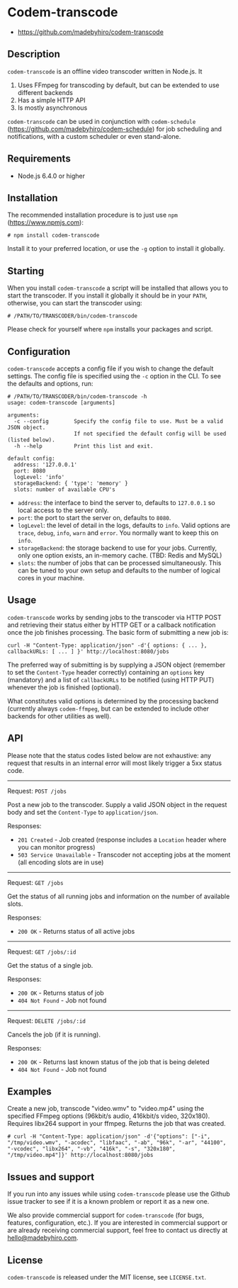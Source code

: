 # Codem-transcode

* https://github.com/madebyhiro/codem-transcode

## Description

`codem-transcode` is an offline video transcoder written in Node.js. It

1. Uses FFmpeg for transcoding by default, but can be extended to use different backends
2. Has a simple HTTP API
3. Is mostly asynchronous

`codem-transcode` can be used in conjunction with `codem-schedule` (https://github.com/madebyhiro/codem-schedule) for job scheduling and notifications, with a custom scheduler or even stand-alone.

## Requirements

* Node.js 6.4.0 or higher

## Installation

The recommended installation procedure is to just use `npm` (https://www.npmjs.com):

    # npm install codem-transcode

Install it to your preferred location, or use the `-g` option to install it globally.

## Starting

When you install `codem-transcode` a script will be installed that allows you to start the transcoder. If you install it globally it should be in your `PATH`, otherwise, you can start the transcoder using:

    # /PATH/TO/TRANSCODER/bin/codem-transcode
    
Please check for yourself where `npm` installs your packages and script.

## Configuration

`codem-transcode` accepts a config file if you wish to change the default settings. The config file is specified using the `-c` option in the CLI. To see the defaults and options, run:

    # /PATH/TO/TRANSCODER/bin/codem-transcode -h
    usage: codem-transcode [arguments]

    arguments:
      -c --config        Specify the config file to use. Must be a valid JSON object.
                         If not specified the default config will be used (listed below).
      -h --help          Print this list and exit.

    default config:
      address: '127.0.0.1'
      port: 8080
      logLevel: 'info'
      storageBackend: { 'type': 'memory' }
      slots: number of available CPU's

* `address`: the interface to bind the server to, defaults to `127.0.0.1` so local access to the server only.
* `port`: the port to start the server on, defaults to `8080`.
* `logLevel`: the level of detail in the logs, defaults to `info`. Valid options are `trace`, `debug`, `info`, `warn` and `error`. You normally want to keep this on `info`.
* `storageBackend`: the storage backend to use for your jobs. Currently, only one option exists, an in-memory cache. (TBD: Redis and MySQL)
* `slots`: the number of jobs that can be processed simultaneously. This can be tuned to your own setup and defaults to the number of logical cores in your machine.

## Usage

`codem-transcode` works by sending jobs to the transcoder via HTTP POST and retrieving their status either by HTTP GET or a callback notification once the job finishes processing. The basic form of submitting a new job is:

`curl -H "Content-Type: application/json" -d'{ options: { ... }, callbackURLs: [ ... ] }' http://localhost:8080/jobs`

The preferred way of submitting is by supplying a JSON object (remember to set the `Content-Type` header correctly) containing an `options` key (mandatory) and a list of `callbackURLs` to be notified (using HTTP PUT) whenever the job is finished (optional).

What constitutes valid options is determined by the processing backend (currently always `codem-ffmpeg`, but can be extended to include other backends for other utilities as well).

## API

Please note that the status codes listed below are not exhaustive: any request that results in an internal error will most likely trigger a 5xx status code.

* * *
Request: `POST /jobs`

Post a new job to the transcoder. Supply a valid JSON object in the request body and set the `Content-Type` to `application/json`.

Responses:

* `201 Created` - Job created (response includes a `Location` header where you can monitor progress)
* `503 Service Unavailable` - Transcoder not accepting jobs at the moment (all encoding slots are in use)

* * *
Request: `GET /jobs`

Get the status of all running jobs and information on the number of available slots.

Responses:

* `200 OK` - Returns status of all active jobs

* * *
Request: `GET /jobs/:id`

Get the status of a single job.

Responses:

* `200 OK` - Returns status of job
* `404 Not Found` - Job not found

* * *
Request: `DELETE /jobs/:id`

Cancels the job (if it is running).

Responses:

* `200 OK` - Returns last known status of the job that is being deleted
* `404 Not Found` - Job not found

## Examples

Create a new job, transcode "video.wmv" to "video.mp4" using the specified FFmpeg options (96kbit/s audio, 416kbit/s video, 320x180). Requires libx264 support in your ffmpeg. Returns the job that was created.

    # curl -H "Content-Type: application/json" -d'{"options": ["-i", "/tmp/video.wmv", "-acodec", "libfaac", "-ab", "96k", "-ar", "44100", "-vcodec", "libx264", "-vb", "416k", "-s", "320x180", "/tmp/video.mp4"]}' http://localhost:8080/jobs

## Issues and support

If you run into any issues while using `codem-transcode` please use the Github issue tracker to see if it is a known problem
or report it as a new one.

We also provide commercial support for `codem-transcode` (for bugs, features, configuration, etc.). If you are interested in
commercial support or are already receiving commercial support, feel free to contact us directly at hello@madebyhiro.com.

## License

`codem-transcode` is released under the MIT license, see `LICENSE.txt`.